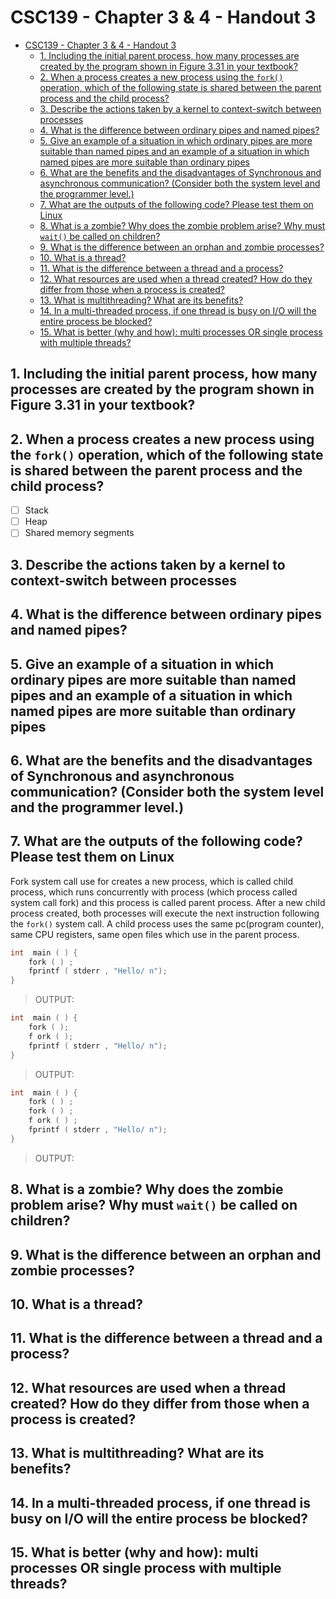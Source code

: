 # CSC139 - Chapter 3 & 4 - Handout 3

- [CSC139 - Chapter 3 & 4 - Handout 3](#csc139---chapter-3--4---handout-3)
  - [1. Including the initial parent process, how many processes are created by the program shown in Figure 3.31 in your textbook?](#1-including-the-initial-parent-process-how-many-processes-are-created-by-the-program-shown-in-figure-331-in-your-textbook)
  - [2. When a process creates a new process using the `fork()` operation, which of the following state is shared between the parent process and the child process?](#2-when-a-process-creates-a-new-process-using-the-fork-operation-which-of-the-following-state-is-shared-between-the-parent-process-and-the-child-process)
  - [3. Describe the actions taken by a kernel to context-switch between processes](#3-describe-the-actions-taken-by-a-kernel-to-context-switch-between-processes)
  - [4. What is the difference between ordinary pipes and named pipes?](#4-what-is-the-difference-between-ordinary-pipes-and-named-pipes)
  - [5. Give an example of a situation in which ordinary pipes are more suitable than named pipes and an example of a situation in which named pipes are more suitable than ordinary pipes](#5-give-an-example-of-a-situation-in-which-ordinary-pipes-are-more-suitable-than-named-pipes-and-an-example-of-a-situation-in-which-named-pipes-are-more-suitable-than-ordinary-pipes)
  - [6. What are the benefits and the disadvantages of Synchronous and asynchronous communication? (Consider both the system level and the programmer level.)](#6-what-are-the-benefits-and-the-disadvantages-of-synchronous-and-asynchronous-communication-consider-both-the-system-level-and-the-programmer-level)
  - [7. What are the outputs of the following code? Please test them on Linux](#7-what-are-the-outputs-of-the-following-code-please-test-them-on-linux)
  - [8. What is a zombie?  Why does the zombie problem arise? Why must `wait()` be called on children?](#8-what-is-a-zombie--why-does-the-zombie-problem-arise-why-must-wait-be-called-on-children)
  - [9. What is the difference between an orphan and zombie processes?](#9-what-is-the-difference-between-an-orphan-and-zombie-processes)
  - [10. What is a thread?](#10-what-is-a-thread)
  - [11. What is the difference between a thread and a process?](#11-what-is-the-difference-between-a-thread-and-a-process)
  - [12. What resources are used when a thread created? How do they differ from those when a process is created?](#12-what-resources-are-used-when-a-thread-created-how-do-they-differ-from-those-when-a-process-is-created)
  - [13. What is multithreading? What are its benefits?](#13-what-is-multithreading-what-are-its-benefits)
  - [14. In a multi-threaded process, if one thread is busy on I/O will the entire process be blocked?](#14-in-a-multi-threaded-process-if-one-thread-is-busy-on-io-will-the-entire-process-be-blocked)
  - [15. What is better (why and how): multi processes OR single process with multiple threads?](#15-what-is-better-why-and-how-multi-processes-or-single-process-with-multiple-threads)

## 1. Including the initial parent process, how many processes are created by the program shown in Figure 3.31 in your textbook?

>

## 2. When a process creates a new process using the `fork()` operation, which of the following state is shared between the parent process and the child process?

- [ ] Stack
- [ ] Heap
- [ ] Shared memory segments

## 3. Describe the actions taken by a kernel to context-switch between processes

>

## 4. What is the difference between ordinary pipes and named pipes?

>

## 5. Give an example of a situation in which ordinary pipes are more suitable than named pipes and an example of a situation in which named pipes are more suitable than ordinary pipes

>

## 6. What are the benefits and the disadvantages of Synchronous and asynchronous communication? (Consider both the system level and the programmer level.)

>

## 7. What are the outputs of the following code? Please test them on Linux

Fork system call use for creates a new process, which is called child process,
which runs concurrently with process (which process called system call fork)
and this process is called parent process. After a new child process created,
both processes will execute the next instruction following the `fork()`
system call. A child process uses the same pc(program counter), same CPU
registers, same open files which use in the parent process.

```c
int  main ( ) {
    fork ( ) ;
    fprintf ( stderr , "Hello/ n");
}
```

> OUTPUT:

```c
int  main ( ) {
    fork ( );
    f ork ( );
    fprintf ( stderr , "Hello/ n");
}
```

> OUTPUT:

```c
int  main ( ) {
    fork ( ) ;
    fork ( ) ;
    f ork ( ) ;
    fprintf ( stderr , "Hello/ n");
}
```

> OUTPUT:

## 8. What is a zombie?  Why does the zombie problem arise? Why must `wait()` be called on children?

>

## 9. What is the difference between an orphan and zombie processes?

>

## 10. What is a thread?

>

## 11. What is the difference between a thread and a process?

>

## 12. What resources are used when a thread created? How do they differ from those when a process is created?

>

## 13. What is multithreading? What are its benefits?

>

## 14. In a multi-threaded process, if one thread is busy on I/O will the entire process be blocked?

>

## 15. What is better (why and how): multi processes OR single process with multiple threads?

>
